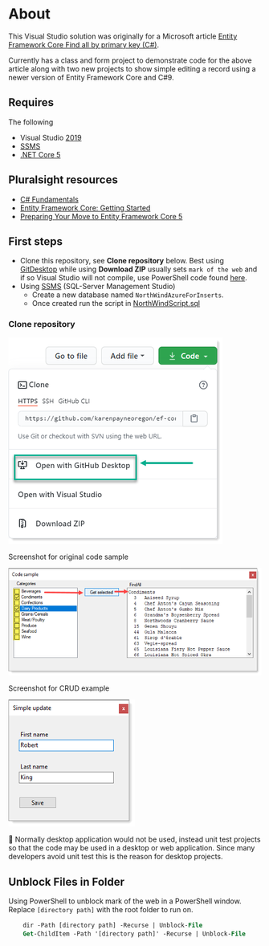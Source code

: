 # About

This Visual Studio solution was originally for a Microsoft article [Entity Framework Core Find all by primary key (C#)](https://social.technet.microsoft.com/wiki/contents/articles/53841.entity-framework-core-find-all-by-primary-key-c.aspx).

Currently has a class and form project to demonstrate code for the above article along with two new projects to show simple editing a record using a newer version of Entity Framework Core and C#9.

## Requires

The following

- Visual Studio [2019](https://visualstudio.microsoft.com/vs/)
- [SSMS](https://docs.microsoft.com/en-us/sql/ssms/sql-server-management-studio-ssms?view=sql-server-ver15)
- [.NET Core 5](https://dotnet.microsoft.com/download)

## Pluralsight resources

- [C# Fundamentals](https://app.pluralsight.com/library/courses/csharp-fundamentals-dev/table-of-contents)
- [Entity Framework Core: Getting Started](https://app.pluralsight.com/library/courses/entity-framework-core-get-started/table-of-contents)
- [Preparing Your Move to Entity Framework Core 5](https://app.pluralsight.com/library/courses/preparing-your-move-entity-framework-core-5-webinar/table-of-contents)

## First steps

- Clone this repository, see **Clone repository** below. Best using [GitDesktop](https://desktop.github.com/) while using **Download ZIP** usually sets `mark of the web` and if so Visual Studio will not compile, use PowerShell code found [here](#Unblock-Files-in-Folder).
- Using [SSMS](https://en.wikipedia.org/wiki/SQL_Server_Management_Studio) (SQL-Server Management Studio) 
  - Create a new database named `NorthWindAzureForInserts`. 
  - Once created run the script in [NorthWindScript.sql](https://github.com/karenpayneoregon/ef-core-findall-cs/blob/master/SampleLibrary/NorthWindScript.sql)


### Clone repository

![img](assets/Clone.png)



Screenshot for original code sample

![img](assets/find.png)

Screenshot for CRUD example

![img](assets/simple.png)

:red_circle: Normally desktop application would not be used, instead unit test projects so that the code may be used in a desktop or web application. Since many developers avoid unit test this is the reason for desktop projects.


## Unblock Files in Folder

Using PowerShell to unblock mark of the web in a PowerShell window.  Replace `[directory path]` with the root folder to run on.

```ps
    dir -Path [directory path] -Recurse | Unblock-File
    Get-ChildItem -Path '[directory path]' -Recurse | Unblock-File
```